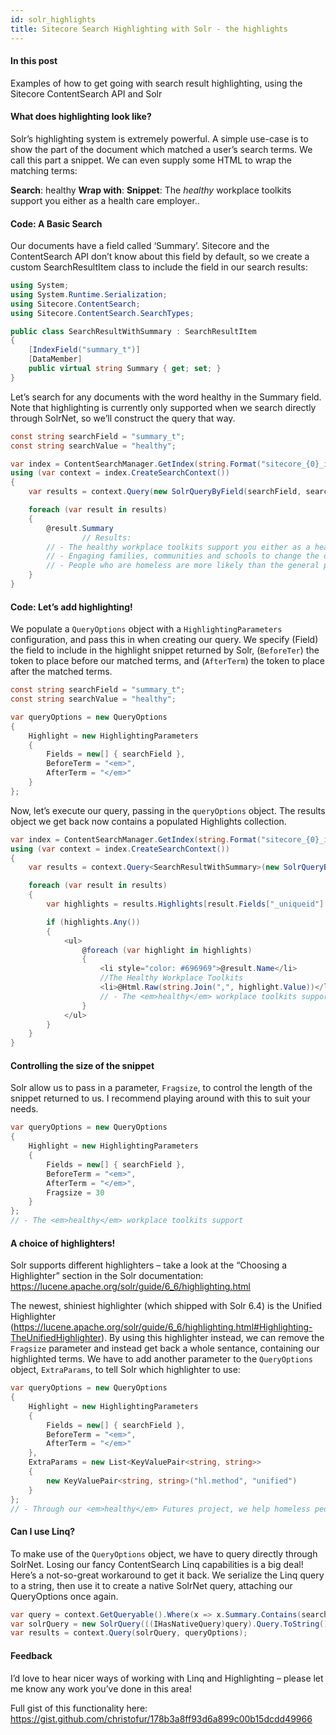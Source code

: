 ```yaml
---
id: solr_highlights
title: Sitecore Search Highlighting with Solr - the highlights
---
```


#### In this post
Examples of how to get going with search result highlighting, using the Sitecore ContentSearch API and Solr

#### What does highlighting look like?

Solr’s highlighting system is extremely powerful. A simple use-case is to show the part of the document which matched a user’s search terms. We call this part a snippet. We can even supply some HTML to wrap the matching terms:

**Search**: healthy
**Wrap with**: <em> </em>
**Snippet**: The <em>healthy</em> workplace toolkits support you either as a health care employer..

#### Code: A Basic Search

Our documents have a field called ‘Summary’. Sitecore and the ContentSearch API don’t know about this field by default, so we create a custom SearchResultItem class to include the field in our search results:

```csharp
using System;
using System.Runtime.Serialization;
using Sitecore.ContentSearch;
using Sitecore.ContentSearch.SearchTypes;

public class SearchResultWithSummary : SearchResultItem
{
    [IndexField("summary_t")]
    [DataMember]
    public virtual string Summary { get; set; }
}
```

Let’s search for any documents with the word healthy in the Summary field. Note that highlighting is currently only supported when we search directly through SolrNet, so we’ll construct the query that way.

```csharp
const string searchField = "summary_t";
const string searchValue = "healthy";

var index = ContentSearchManager.GetIndex(string.Format("sitecore_{0}_index", Sitecore.Context.Database.Name));
using (var context = index.CreateSearchContext())
{
	var results = context.Query(new SolrQueryByField(searchField, searchValue), new QueryOptions());

	foreach (var result in results)
	{
		@result.Summary
                // Results:
		// - The healthy workplace toolkits support you either as a health care employer, RCN workplace representative, employment agency or host organisation to create healthy working environments.
		// - Engaging families, communities and schools to change the outlook of a generation. The Healthy Weight Commitment Foundation is a broad-based, not-for-profit organization whose mission is to help reduce obesity.
		// - People who are homeless are more likely than the general population to have poor health. Through our Healthy Futures project, we help homeless people when they are admitted to hospital.
	}
}
```

#### Code: Let’s add highlighting!

We populate a `QueryOptions` object with a `HighlightingParameters` configuration, and pass this in when creating our query. We specify (Field) the field to include in the highlight snippet returned by Solr, (`BeforeTer`) the token to place before our matched terms, and (`AfterTerm`) the token to place after the matched terms.

```csharp
const string searchField = "summary_t";
const string searchValue = "healthy";

var queryOptions = new QueryOptions
{
	Highlight = new HighlightingParameters
	{
		Fields = new[] { searchField },
		BeforeTerm = "<em>",
		AfterTerm = "</em>"
	}
};
```

Now, let’s execute our query, passing in the `queryOptions` object. The results object we get back now contains a populated Highlights collection.

```csharp
var index = ContentSearchManager.GetIndex(string.Format("sitecore_{0}_index", Sitecore.Context.Database.Name));
using (var context = index.CreateSearchContext())
{
	var results = context.Query<SearchResultWithSummary>(new SolrQueryByField(searchField, searchValue), queryOptions);

	foreach (var result in results)
	{
		var highlights = results.Highlights[result.Fields["_uniqueid"].ToString()];

		if (highlights.Any())
		{
			<ul>
				@foreach (var highlight in highlights)
				{
					<li style="color: #696969">@result.Name</li>
					//The Healthy Workplace Toolkits
					<li>@Html.Raw(string.Join(",", highlight.Value))</li>
					// - The <em>healthy</em> workplace toolkits support you either as a health care employer, RCN workplace representative, employment agency or host organisation to create <em>healthy</em> working environments.
				}
			</ul>        
		}
	}
}
```

#### Controlling the size of the snippet

Solr allow us to pass in a parameter, `Fragsize`, to control the length of the snippet returned to us. I recommend playing around with this to suit your needs.

```csharp
var queryOptions = new QueryOptions
{
	Highlight = new HighlightingParameters
	{
		Fields = new[] { searchField },
		BeforeTerm = "<em>",
		AfterTerm = "</em>",
		Fragsize = 30
	}
};
// - The <em>healthy</em> workplace toolkits support
```
#### A choice of highlighters!

Solr supports different highlighters – take a look at the “Choosing a Highlighter” section in the Solr documentation: https://lucene.apache.org/solr/guide/6_6/highlighting.html

The newest, shiniest highlighter (which shipped with Solr 6.4) is the Unified Highlighter (https://lucene.apache.org/solr/guide/6_6/highlighting.html#Highlighting-TheUnifiedHighlighter). By using this highlighter instead, we can remove the `Fragsize` parameter and instead get back a whole sentance, containing our highlighted terms. We have to add another parameter to the `QueryOptions` object, `ExtraParams`, to tell Solr which highlighter to use:

```csharp
var queryOptions = new QueryOptions
{
	Highlight = new HighlightingParameters
	{
		Fields = new[] { searchField },
		BeforeTerm = "<em>",
		AfterTerm = "</em>"
	},
	ExtraParams = new List<KeyValuePair<string, string>>
	{
		new KeyValuePair<string, string>("hl.method", "unified")
	}
};
// - Through our <em>healthy</em> Futures project, we help homeless people when they are admitted to hospital.
```

#### Can I use Linq?

To make use of the `QueryOptions` object, we have to query directly through SolrNet. Losing our fancy ContentSearch Linq capabilities is a big deal! Here’s a not-so-great workaround to get it back. We serialize the Linq query to a string, then use it to create a native SolrNet query, attaching our QueryOptions once again.

```csharp
var query = context.GetQueryable().Where(x => x.Summary.Contains(searchValue));
var solrQuery = new SolrQuery(((IHasNativeQuery)query).Query.ToString());
var results = context.Query(solrQuery, queryOptions);
```

#### Feedback

I’d love to hear nicer ways of working with Linq and Highlighting – please let me know any work you’ve done in this area!

Full gist of this functionality here: https://gist.github.com/christofur/178b3a8ff93d6a899c00b15dcdd49966